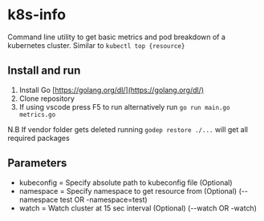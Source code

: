 # k8s-info

Command line utility to get basic metrics and pod breakdown of a kubernetes cluster. Similar to `kubectl top {resource}`

## Install and run
1. Install Go [https://golang.org/dl/](https://golang.org/dl/)
2. Clone repository
3. If using vscode press F5 to run alternatively run `go run main.go metrics.go`

N.B If vendor folder gets deleted running `godep restore ./...` will get all required packages

## Parameters
* kubeconfig = Specify absolute path to kubeconfig file (Optional)
* namespace  = Specify namespace to get resource from (Optional) (--namespace test OR -namespace=test)
* watch      = Watch cluster at 15 sec interval (Optional) (--watch OR -watch)
